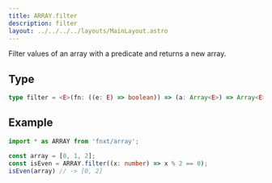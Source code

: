 ```yaml
---
title: ARRAY.filter
description: filter
layout: ../../../../layouts/MainLayout.astro
---
```

Filter values of an array with a predicate and returns a new array.

## Type

```ts
type filter = <E>(fn: ((e: E) => boolean)) => (a: Array<E>) => Array<E>
```

## Example

```ts
import * as ARRAY from 'fnxt/array';

const array = [0, 1, 2];
const isEven = ARRAY.filter((x: number) => x % 2 == 0);
isEven(array) // -> [0, 2]
```
